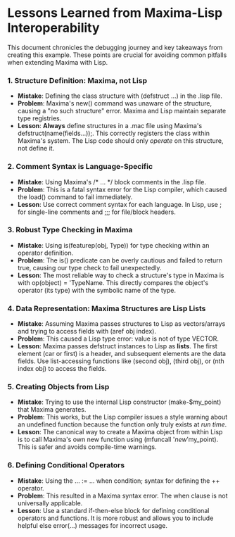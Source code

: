 # **Lessons Learned from Maxima-Lisp Interoperability**

This document chronicles the debugging journey and key takeaways from creating this example. These points are crucial for avoiding common pitfalls when extending Maxima with Lisp.

### **1\. Structure Definition: Maxima, not Lisp**

* **Mistake**: Defining the class structure with (defstruct ...) in the .lisp file.  
* **Problem**: Maxima's new() command was unaware of the structure, causing a "no such structure" error. Maxima and Lisp maintain separate type registries.  
* **Lesson**: **Always** define structures in a .mac file using Maxima's defstruct(name(fields...));. This correctly registers the class within Maxima's system. The Lisp code should only *operate* on this structure, not define it.

### **2\. Comment Syntax is Language-Specific**

* **Mistake**: Using Maxima's /\* ... \*/ block comments in the .lisp file.  
* **Problem**: This is a fatal syntax error for the Lisp compiler, which caused the load() command to fail immediately.  
* **Lesson**: Use correct comment syntax for each language. In Lisp, use ; for single-line comments and ;;; for file/block headers.

### **3\. Robust Type Checking in Maxima**

* **Mistake**: Using is(featurep(obj, Type)) for type checking within an operator definition.  
* **Problem**: The is() predicate can be overly cautious and failed to return true, causing our type check to fail unexpectedly.  
* **Lesson**: The most reliable way to check a structure's type in Maxima is with op(object) \= 'TypeName. This directly compares the object's operator (its type) with the symbolic name of the type.

### **4\. Data Representation: Maxima Structures are Lisp Lists**

* **Mistake**: Assuming Maxima passes structures to Lisp as vectors/arrays and trying to access fields with (aref obj index).  
* **Problem**: This caused a Lisp type error: value is not of type VECTOR.  
* **Lesson**: Maxima passes defstruct instances to Lisp as **lists**. The first element (car or first) is a header, and subsequent elements are the data fields. Use list-accessing functions like (second obj), (third obj), or (nth index obj) to access the fields.

### **5\. Creating Objects from Lisp**

* **Mistake**: Trying to use the internal Lisp constructor (make-$my\_point) that Maxima generates.  
* **Problem**: This works, but the Lisp compiler issues a style warning about an undefined function because the function only truly exists at *run time*.  
* **Lesson**: The canonical way to create a Maxima object from within Lisp is to call Maxima's own new function using (mfuncall '$new '$my\_point). This is safer and avoids compile-time warnings.

### **6\. Defining Conditional Operators**

* **Mistake**: Using the ... := ... when condition; syntax for defining the \++ operator.  
* **Problem**: This resulted in a Maxima syntax error. The when clause is not universally applicable.  
* **Lesson**: Use a standard if-then-else block for defining conditional operators and functions. It is more robust and allows you to include helpful else error(...) messages for incorrect usage.